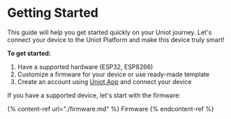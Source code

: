 # Getting Started

This guide will help you get started quickly on your Uniot journey. Let's connect your device to the Uniot Platform and make this device truly smart!

**To get started:**

1. Have a supported hardware (ESP32, ESP8266)
2. Customize a firmware for your device or use ready-made template
3. Create an account using [Uniot App](https://app.uniot.io) and connect your device

If you have a supported device, let's start with the firmware:

{% content-ref url="./firmware.md" %} Firmware {% endcontent-ref %}
